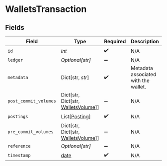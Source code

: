 # WalletsTransaction


## Fields

| Field                                                                       | Type                                                                        | Required                                                                    | Description                                                                 | Example                                                                     |
| --------------------------------------------------------------------------- | --------------------------------------------------------------------------- | --------------------------------------------------------------------------- | --------------------------------------------------------------------------- | --------------------------------------------------------------------------- |
| `id`                                                                        | *int*                                                                       | :heavy_check_mark:                                                          | N/A                                                                         |                                                                             |
| `ledger`                                                                    | *Optional[str]*                                                             | :heavy_minus_sign:                                                          | N/A                                                                         |                                                                             |
| `metadata`                                                                  | Dict[str, *str*]                                                            | :heavy_check_mark:                                                          | Metadata associated with the wallet.                                        |                                                                             |
| `post_commit_volumes`                                                       | Dict[str, Dict[str, [WalletsVolume](../../models/shared/walletsvolume.md)]] | :heavy_minus_sign:                                                          | N/A                                                                         |                                                                             |
| `postings`                                                                  | List[[Posting](../../models/shared/posting.md)]                             | :heavy_check_mark:                                                          | N/A                                                                         |                                                                             |
| `pre_commit_volumes`                                                        | Dict[str, Dict[str, [WalletsVolume](../../models/shared/walletsvolume.md)]] | :heavy_minus_sign:                                                          | N/A                                                                         |                                                                             |
| `reference`                                                                 | *Optional[str]*                                                             | :heavy_minus_sign:                                                          | N/A                                                                         | ref:001                                                                     |
| `timestamp`                                                                 | [date](https://docs.python.org/3/library/datetime.html#date-objects)        | :heavy_check_mark:                                                          | N/A                                                                         |                                                                             |